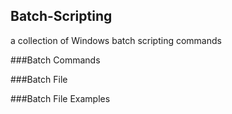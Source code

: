 ## Batch-Scripting
a collection of Windows batch scripting commands

###Batch Commands

###Batch File

###Batch File Examples

